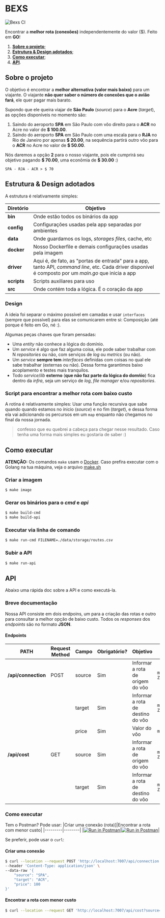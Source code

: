 # BEXS

![Bexs CI](https://github.com/domarcio/bexs/workflows/Go/badge.svg?branch=main)

Encontrar a **melhor rota (conexões)** independentemente do valor ($). Feito em **GO**!

1. **[Sobre o projeto](#sobre-o-projeto)**;
2. **[Estrutura & Design adotados](#estrutura--design-adotados)**;
3. **[Como executar](#como-executar)**;
4. **[API](#api)**.

## Sobre o projeto
O objetivo é encontrar a **melhor alternativa (valor mais baixo)** para um viajante. O viajante **não quer saber o número de conexões que o avião fará**, ele quer pagar mais barato.

Supondo que ele queira viajar de **São Paulo** (_source_) para o **Acre** (_target_), as opções disponíveis no momento são:
1. Saindo do aeroporto **SPA** em São Paulo com vôo direito para o **ACR** no Acre no valor de **$ 100.00**.
2. Saindo do aeroporto **SPA** em São Paulo com uma escala para o **RJA** no Rio de Janeiro por apenas **$ 20.00**, na sequência partirá outro vôo para o **ACR** no Acre no valor de **$ 50.00**.

Nós daremos a opção **2** para o nosso viajante, pois ele cumprirá seu objetivo pagando **$ 70.00**, uma econômia de **$ 30.00** :)

```
SPA - RJA - ACR > $ 70
```

## Estrutura & Design adotados
A estrutura é relativamente simples:

|Diretório|Objetivo|
|---------|--------|
|**bin**|Onde estão todos os binários da app|
|**config**|Configurações usadas pela app separadas por ambientes|
|**data**|Onde guardamos os logs, *storages files*, cache, etc|
|**docker**|Nosso Dockerfile e demais configurações usadas pela imagem|
|**driver**|Aqui é, de fato, as "portas de entrada" para a app, tanto API, *command line*, etc. Cada driver disponível é composto por um *main.go* que inicia a app|
|**scripts**|Scripts auxiliares para uso|
|**src**|Onde contém toda a lógica. É o coração da app|

### Design
A ideia foi separar o máximo possível em camadas e usar `interfaces` (sempre que possível) para elas se comunicarem entre si: Composição (até porque é feito em Go, né :).

Algumas peças chaves que foram pensadas:
* Uma *entity* não conhece a lógica do domínio.
* Um *service* é algo que faz alguma coisa, ele pode saber trabalhar com N *repositories* ou não, com serviços de *log* ou *metrics* (ou não).
* Um *service* **sempre tem** *interfaces* definidas com coisas no qual ele sabe trabalhar (externas ou não). Dessa forma garantimos baixo acoplamento e testes mais tranquilos.
* Todo *service*/*lib* **externo** (**que não faz parte da lógica do domńio**) fica dentro da *infra*, seja um serviço de *log*, *file manager* e/ou *repositories*.

### Script para encontrar a melhor rota com baixo custo
A rotina é relativamente simples: Usar uma função recursiva que sabe quando quando estamos no ínicio (*source*) e no fim (*target*), e dessa forma ela vai adicionando os percursos em um `map` enquanto não chegamos no final da nossa jornada.

> confesso que eu quebrei a cabeça para chegar nesse resultado. Caso tenha uma forma mais simples eu gostaria de saber :)


## Como executar
**ATENÇÂO:** Os comandos `make` usam o [Docker](./docker/Dockerfile). Caso prefira executar com o Golang na tua máquina, veja o arquivo [make.sh](scripts/make.sh)

### Criar a imagem
```bash
$ make image
```

### Gerar os binários para o *cmd* e *api*
```bash
$ make build-cmd
$ make build-api
```

### Executar via linha de comando
```bash
$ make run-cmd FILENAME=./data/storage/routes.csv
```

### Subir a API
```bash
$ make run-api
```

## API

Abaixo uma rápida doc sobre a API e como executá-la.

### Breve documentação

Nossa API consiste em dois endpoins, um para a criação das rotas e outro para consultar a melhor opção de baixo custo. Todos os *responses* dos *endpoints* são no formato **JSON**.

#### Endpoints
|PATH|Request Method|Campo|Obrigatório?|Objetivo|Características|
|----|--------------|-----|------------|--------|---------------|
|**/api/connection**|POST|source|Sim|Informar a rota de origem do vôo|`min=3,max=3,pattern=A-Z`|
|||target|Sim|Informar a rota de destino do vôo|`min=3,max=3,pattern=A-Z`|
|||price|Sim|Valor do vôo|`min=1,pattern=0-9`|
|**/api/cost**|GET|source|Sim|Informar a rota de origem do vôo|`min=3,max=3,pattern=A-Z`|
|||target|Sim|Informar a rota de destino do vôo|`min=3,max=3,pattern=A-Z`|

### Como executar

Tem o Postman? Pode usar:
|Criar uma conexão (rota)]|Encontrar a rota com menor custo|
|---------|--------|
|[![Run in Postman](https://run.pstmn.io/button.svg)](https://app.getpostman.com/run-collection/0068fc9ffd8b718fb236)|[![Run in Postman](https://run.pstmn.io/button.svg)](https://app.getpostman.com/run-collection/fead5a67140bd7634c64)|

Se preferir, pode usar o `curl`:

#### Criar uma conexão
```bash
$ curl --location --request POST 'http://localhost:7007/api/connection' \
--header 'Content-Type: application/json' \
--data-raw '{
    "source": "SPA",
    "target": "ACR",
    "price": 100
}'
```

#### Encontrar a rota com menor custo
```bash
$ curl --location --request GET 'http://localhost:7007/api/cost?source=CDG&target=GRU'
```
